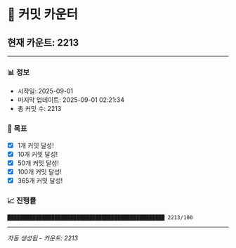 # 🔢 커밋 카운터

## 현재 카운트: 2213

---

### 📊 정보
- 시작일: 2025-09-01
- 마지막 업데이트: 2025-09-01 02:21:34
- 총 커밋 수: 2213

### 🎯 목표
- [x] 1개 커밋 달성!
- [x] 10개 커밋 달성!
- [x] 50개 커밋 달성!
- [x] 100개 커밋 달성!
- [x] 365개 커밋 달성!

### 📈 진행률
```
██████████████████████████████████████████████████ 2213/100
```

---
*자동 생성됨 - 카운트: 2213*
